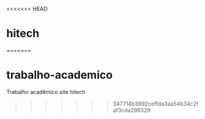<<<<<<< HEAD
# hitech
=======
# trabalho-academico
Trabalho acadêmico site hitech 
>>>>>>> 347714b3992ceffda3aa54b34c2faf3cda298329
